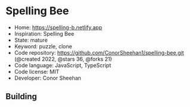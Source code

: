 # Spelling Bee

- Home: https://spelling-b.netlify.app
- Inspiration: Spelling Bee
- State: mature
- Keyword: puzzle, clone
- Code repository: https://github.com/ConorSheehan1/spelling-bee.git (@created 2022, @stars 36, @forks 21)
- Code language: JavaScript, TypeScript
- Code license: MIT
- Developer: Conor Sheehan

## Building
